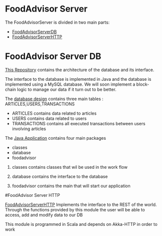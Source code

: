 # FoodAdvisor Server

The FoodAdvisorServer is divided in two main parts:
 - [FoodAdvisorServerDB](https://github.com/FoodAdvisorProject/FoodAdvisorServerDB/)
 - [FoodAdvisorServerHTTP](https://github.com/FoodAdvisorProject/FoodAdvisorDocs/blob/master/FoodAdvisorServer/ServerHTTP_API.md)
 
 
# FoodAdvisor Server DB
[This Repository](https://github.com/FoodAdvisorProject/FoodAdvisorServerDB/) contains the architecture of the database and its interface.

The interface to the database is implemented in Java and the database is implemented using a MySQL database.
We will soon implement a block-chain logic to manage our data if it turn out to be better.

The <a href="https://github.com/FoodAdvisorProject/FoodAdvisorServerDB/blob/master/database/DB_SETUP.sql">database design</a> contains three main tables : ARTICLES,USERS,TRANSACTIONS 

- ARTICLES     contains data related to articles
- USERS        contains data related to users
- TRANSACTIONS contains all executed transactions between users involving articles

The [Java Application](https://github.com/FoodAdvisorProject/FoodAdvisorServerDB/tree/master/src) contains four main packages

- classes
- database
- foodadvisor

1. classes contains classes that wil be used in the work flow

2. database contains the interface to the database

3. foodadvisor contains the main that will start our application

#FoodAdvisor Server HTTP

[FoodAdvisorServerHTTP](https://github.com/FoodAdvisorProject/FoodAdvisorServerHTTP/) Implements the interface to the REST of the world.
Through the functions provided by this module the user will be able to access, add and modify data to our DB

This module is programmed in Scala and depends on Akka-HTTP in order to work

